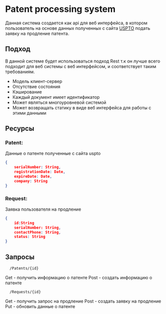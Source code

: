 #  Patent processing system
 Данная система создается как api для веб интерфейса, в котором пользователь на основе данных полученных с сайта [USPTO](https://www.uspto.gov/) подать заявку на продление патента. 
## Подход 

В данной системе будет использоваться подход Rest т.к он лучше всего подходит для веб системы с веб интерфейсом, и соответствует таким требованиям.

 - Модель клиент-сервер
 - Отсутствие состояния
 - Кэширование
 - Каждый документ имеет идентификатор 
 - Может являться  многоуровневой системой 
 - Может возвращать статику в виде веб интерфейса для работы с этими данными 
 
## Ресурсы 
### Patent:
Данные о патенте полученные с сайта uspto
```json
{
	serialNumber: String,
	registrationDate: Date,
	expireDate: Date,
	company: String
}
```

### Request:
Заявка пользователя на продление 
```json
{
	id:String 
	serialNumber: String,
	contactPhone: String,
	status: String
}
```

## Запросы
	  /Patents/{id}
Get - получить информацию о патенте 
Post - создать информацию о патенте 

	  /Requests/{id}
Get - получить запрос на продление
Post - создать заявку на продление 
Put - обновить данные о патенте 
